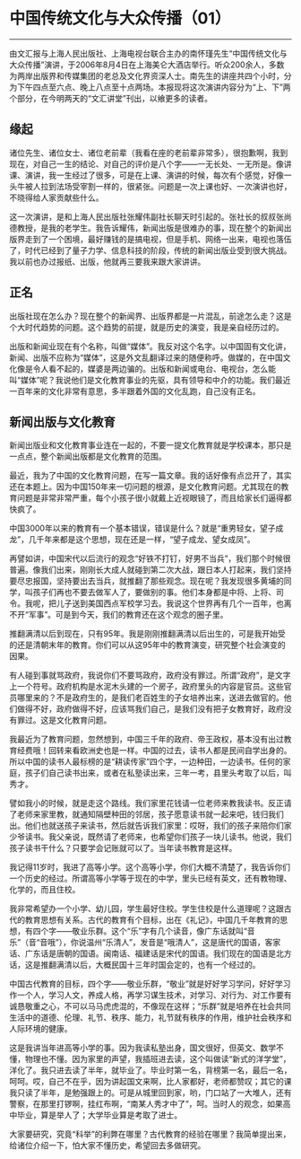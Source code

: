 # 中国传统文化与大众传播（01）

------

由文汇报与上海人民出版社、上海电视台联合主办的南怀瑾先生“中国传统文化与大众传播”演讲，于2006年8月4日在上海美仑大酒店举行。听众200余人，多数为两岸出版界和传媒集团的老总及文化界资深人士。南先生的讲座共四个小时，分为下午四点至六点、晚上八点至十点两场。本报现将这次演讲内容分为“上、下”两个部分，在今明两天的“文汇讲堂”刊出，以飨更多的读者。

## 缘起

诸位先生、诸位女士、诸位老前辈（我看在座的老前辈非常多），很抱歉啊，我到现在，对自己一生的结论、对自己的评价是八个字——一无长处、一无所是。像讲课、演讲，我一生经过了很多，可是在上课、演讲的时候，每次有个感觉，好像一头牛被人拉到法场受宰割一样的，很紧张。问题是一次上课也好、一次演讲也好，不晓得给人家贡献些什么。

这一次演讲，是和上海人民出版社张耀伟副社长聊天时引起的。张社长的叔叔张尚德教授，是我的老学生。我告诉耀伟，新闻出版是很难办的事，现在整个的新闻出版界走到了一个困境，最好赚钱的是搞电视，但是手机、网络一出来，电视也落伍了，时代已经到了量子力学、信息科技的阶段，传统的新闻出版业受到很大挑战。我以前也办过报纸、出版，他就再三要我来跟大家讲讲。

## 正名

出版社现在怎么办？现在整个的新闻界、出版界都是一片混乱，前途怎么走？这是个大时代趋势的问题。这个趋势的前提，就是历史的演变，我是亲自经历过的。

出版和新闻业现在有个名称，叫做“媒体”。我反对这个名字。以中国固有文化讲，新闻、出版不应称为“媒体”，这是外文乱翻译过来的随便称呼。做媒的，在中国文化像是令人看不起的，媒婆是两边骗的。出版和新闻或电台、电视台，怎么能叫“媒体”呢？我说他们是文化教育事业的先驱，具有领导和中介的功能。我们最近一百年来的文化非常有意思，多半跟着外国的文化乱跑，自己没有正名。

## 新闻出版与文化教育

新闻出版业和文化教育事业连在一起的，不要一提文化教育就是学校课本，那只是一点点，整个新闻出版都是文化教育的范围。

最近，我为了中国的文化教育问题，在写一篇文章。我的话好像有点岔开了，其实还在本题上。因为中国150年来一切问题的根源，是文化教育问题。尤其现在的教育问题是非常非常严重，每个小孩子很小就戴上近视眼镜了，而且给家长们逼得都快疯了。

中国3000年以来的教育有一个基本错误，错误是什么？就是“重男轻女，望子成龙”，几千年来都是这个思想，现在还是一样，“望子成龙、望女成凤”。

再譬如讲，中国宋代以后流行的观念“好铁不打钉，好男不当兵”，我们那个时候很普遍。像我们出来，刚刚长大成人就碰到第二次大战，跟日本人打起来，我们坚持要尽忠报国，坚持要出去当兵，就推翻了那些观念。现在呢？我发现很多黄埔的同学，叫孩子们再也不要去做军人了，要做别的事。他们本身都是中将、上将、司令。我呢，把儿子送到美国西点军校学习去。我说这个世界再有几个一百年，也离不开“军事”。可是到今天，我们的教育还在这个观念的圈子里。

推翻满清以后到现在，只有95年。我是刚刚推翻满清以后出生的，可是我开始受的还是清朝末年的教育。你们可以从这95年中的教育演变，研究整个社会演变的因果。

有人碰到事就骂政府，我说你们不要骂政府，政府没有罪过。所谓“政府”，是文字上一个符号。政府机构是水泥木头建的一个房子，政府里头的内容是官员。这些官员哪里来的？不是政府生的，是我们老百姓生的子女培养出来，送进去做官的。他们做得不好，政府做得不好，应该骂我们自己，是我们没有把子女教育好，政府没有罪过。这是文化教育问题。

我最近为了教育问题，忽然想到，中国三千年的政府、帝王政权，基本没有出过教育经费哦！回转来看欧洲史也是一样。中国的过去，读书人都是民间自学出身的。所以中国的读书人最标榜的是“耕读传家”四个字，一边种田，一边读书。任何的家庭，孩子们自己读书出来，或者在私塾读出来，三年一考，县里头考取了以后，叫秀才。

譬如我小的时候，就是走这个路线。我们家里花钱请一位老师来教我读书。反正请了老师来家里教，就通知隔壁种田的邻居，孩子愿意读书就一起来吧，钱归我们出。他们也就送孩子来读书，然后就告诉我们家里：哎呀，我们的孩子来陪你们家少爷读书。我父亲说，既然请了老师来，也希望你们孩子一块儿读书。他说，我们孩子读书干什么？只要学会记账就可以了。当年读书教育是这样。

我记得11岁时，我进了高等小学。这个高等小学，你们大概不清楚了，我告诉你们一个历史的经过。所谓高等小学等于现在的中学，里头已经有英文，还有教物理、化学的，而且住校。

我非常希望办一个小学、幼儿园，学生最好住校。学生住校是什么道理呢？这跟古代的教育思想有关系。古代的教育有个目标，出在《礼记》，中国几千年教育的思想，有四个字——敬业乐群。这个“乐”字有几个读音，像广东话就叫“音乐”（音“音哦”），你说温州“乐清人”，发音是“哦清人”，这是唐代的国语，客家话、广东话是唐朝的国语。闽南话、福建话是宋代的国语。我们现在的国语是北方话，这是推翻满清以后，大概民国十三年时国会定的，也有一个经过的。

中国古代教育的目标，四个字——敬业乐群，“敬业”就是好好学习学问，好好学习作一个人，学习人文，养成人格，再学习谋生技术，对学习、对行为、对工作要有诚恳敬重之心，不可以马马虎虎混的，不像现在这样；“乐群”就是培养在社会共同生活中的道德、伦理、礼节、秩序、能力，礼节就有秩序的作用，维护社会秩序和人际环境的健康。

这是我讲当年进高等小学的事。因为我读私塾出身，国文很好，但英文、数学不懂，物理也不懂。因为家里的声望，我插班进去读，这个叫做读“新式的洋学堂”，洋化了。我只进去读了半年，就毕业了。毕业时第一名，背榜第一名，最后一名，呵呵。哎，自己不在乎，因为讲起国文来啊，比人家都好，老师都赞叹；其它的课我只读了半年，是勉强跟上的。可是从城里回到家，哟，门口站了一大堆人，还有警察，在那里打锣啊，挂红布啊，“南某人秀才中了”，呵。当时人的观念，如果高中毕业，算是举人了；大学毕业算是考取了进士。

大家要研究，究竟“科举”的利弊在哪里？古代教育的经验在哪里？我简单提出来，给诸位介绍一下，怕大家不懂历史，希望回去多做研究。


